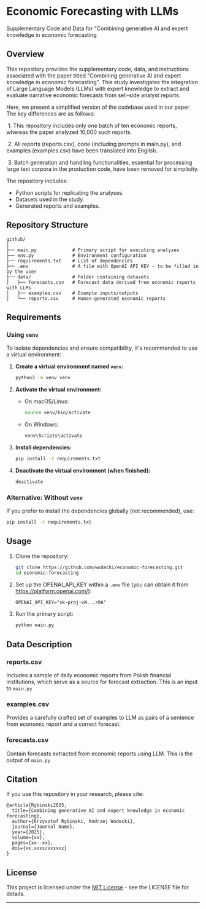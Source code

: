 # Economic Forecasting with LLMs
Supplementary Code and Data for "Combining generative AI and expert knowledge in economic forecasting

## Overview

This repository provides the supplementary code, data, and instructions associated with the paper titled "Combining generative AI and expert knowledge in economic forecasting". This study investigates the integration of Large Language Models (LLMs) with expert knowledge to extract and evaluate narrative economic forecasts from sell-side analyst reports.

Here, we present a simplified version of the codebase used in our paper. The key differences are as follows:

​	1.	This repository includes only one batch of ten economic reports, whereas the paper analyzed 10,000 such reports.

​	2.	All reports (reports.csv), code (including prompts in main.py), and examples (examples.csv) have been translated into English.

​	3.	Batch generation and handling functionalities, essential for processing large text corpora in the production code, have been removed for simplicity.



The repository includes:

- Python scripts for replicating the analyses.
- Datasets used in the study.
- Generated reports and examples.

## Repository Structure

```
github/
│
├── main.py             # Primary script for executing analyses
├── env.py              # Environment configuration
├── requirements.txt    # List of dependencies
├── .env                # A file with OpenAI API KEY - to be filled in by the user
├── data/               # Folder containing datasets
│   ├── forecasts.csv   # Forecast data derived from economic reports with LLMs
│   ├── examples.csv    # Example inputs/outputs
│   └── reports.csv     # Human-generated economic reports
```

## Requirements

### Using `venv`

To isolate dependencies and ensure compatibility, it's recommended to use a virtual environment:

1. **Create a virtual environment named `venv`:**
   ```bash
   python3 -m venv venv
   ```

2. **Activate the virtual environment:**
   - On macOS/Linux:
     ```bash
     source venv/bin/activate
     ```
   - On Windows:
     ```bash
     venv\Scripts\activate
     ```

3. **Install dependencies:**
   ```bash
   pip install -r requirements.txt
   ```

4. **Deactivate the virtual environment (when finished):**
   ```bash
   deactivate
   ```

### Alternative: Without `venv`

If you prefer to install the dependencies globally (not recommended), use:
```bash
pip install -r requirements.txt
```

## Usage

1. Clone the repository:
   ```bash
   git clone https://github.com/wodecki/economic-forecasting.git
   cd economic-forecasting
   ```

2. Set up the OPENAI_API_KEY within a `.env` file (you can obtain it from https://platform.openai.com/):
   ```
   OPENAI_API_KEY="sk-proj-vW...r0A"
   ```

3. Run the primary script:
   ```bash
   python main.py
   ```

## Data Description

### reports.csv

Includes a sample of daily economic reports from Polish financial institutions, which serve as a source for forecast extraction. This is an input to `main.py`

### examples.csv

Provides a carefully crafted set of examples to LLM as pairs of a sentence from economic report and a correct forecast. 

### forecasts.csv

Contain forecasts extracted from economic reports using LLM. This is the output of `main.py`



## Citation

If you use this repository in your research, please cite:
```
@article{Rybinski2025,
  title={Combining generative AI and expert knowledge in economic forecasting},
  author={Krzysztof Rybinski, Andrzej Wodecki},
  journal={Journal Name},
  year={2025},
  volume={xx},
  pages={xx--xx},
  doi={xx.xxxx/xxxxxx}
}
```

## License

This project is licensed under the [MIT License](https://opensource.org/licenses/MIT) - see the LICENSE file for details.

---

